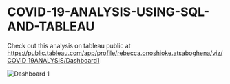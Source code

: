 # COVID-19-ANALYSIS-USING-SQL-AND-TABLEAU
Check out this analysis on tableau public at 
https://public.tableau.com/app/profile/rebecca.onoshioke.atsaboghena/viz/COVID_19ANALYSIS/Dashboard1

![Dashboard 1](https://user-images.githubusercontent.com/96450822/172168385-287bb175-9fa4-49f0-8078-78bfe2635cae.png)
